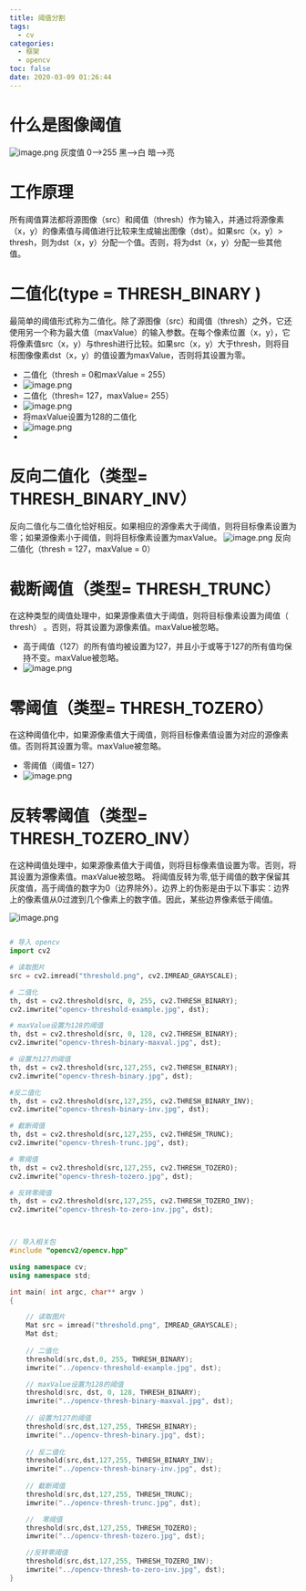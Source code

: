 ```yaml
---
title: 阈值分割
tags:
  - cv
categories:
  - 框架
  - opencv
toc: false
date: 2020-03-09 01:26:44
---
```


# 什么是图像阈值
![image.png](https://blog.mviai.com/images/Fn5xqMS4X6jN0--YE7zgY47l2LfF)
灰度值   0-->255  黑-->白 暗-->亮

# 工作原理
所有阈值算法都将源图像（src）和阈值（thresh）作为输入，并通过将源像素（x，y）的像素值与阈值进行比较来生成输出图像（dst）。如果src（x，y）> thresh，则为dst（x，y）分配一个值。否则，将为dst（x，y）分配一些其他值。

# 二值化(type = THRESH_BINARY )
最简单的阈值形式称为二值化。除了源图像（src）和阈值（thresh）之外，它还使用另一个称为最大值（maxValue）的输入参数。在每个像素位置（x，y），它将像素值src（x，y）与thresh进行比较。如果src（x，y）大于thresh，则将目标图像像素dst（x，y）的值设置为maxValue，否则将其设置为零。
- 二值化（thresh = 0和maxValue = 255）
- ![image.png](https://blog.mviai.com/images/Fg1I9CWbDTr4TuzBnAj_dZBzrYWi)
- 二值化（thresh= 127，maxValue= 255）
- ![image.png](https://blog.mviai.com/images/Fv1pTQtw9FsxHhO9F4v5Ac31Be1w)
- 将maxValue设置为128的二值化
- ![image.png](https://blog.mviai.com/images/FiByv3uqNQ-nmg26XScffnMk7p1M)
- 

# 反向二值化（类型= THRESH_BINARY_INV）
反向二值化与二值化恰好相反。如果相应的源像素大于阈值，则将目标像素设置为零；如果源像素小于阈值，则将目标像素设置为maxValue。
![image.png](https://blog.mviai.com/images/FkGSgV0-6uydZVQlUclO3ZyrSckp)
反向二值化（thresh = 127，maxValue = 0）


# 截断阈值（类型= THRESH_TRUNC）
在这种类型的阈值处理中，如果源像素值大于阈值，则将目标像素设置为阈值（  thresh） 。否则，将其设置为源像素值。maxValue被忽略。
 - 高于阈值（127）的所有值均被设置为127，并且小于或等于127的所有值均保持不变。maxValue被忽略。
 - ![image.png](https://blog.mviai.com/images/FoU2pwY1kupkcwNVxz5AFHkw4rWz)


# 零阈值（类型= THRESH_TOZERO）
在这种阈值化中，如果源像素值大于阈值，则将目标像素值设置为对应的源像素值。否则将其设置为零。maxValue被忽略。
- 零阈值（阈值= 127）
- ![image.png](https://blog.mviai.com/images/FppxkaM7HQq1li844yKJ7nWQgW8d)

# 反转零阈值（类型= THRESH_TOZERO_INV）
在这种阈值处理中，如果源像素值大于阈值，则将目标像素值设置为零。否则，将其设置为源像素值。maxValue被忽略。
将阈值反转为零,低于阈值的数字保留其灰度值，高于阈值的数字为0（边界除外）。边界上的伪影是由于以下事实：边界上的像素值从0过渡到几个像素上的数字值。因此，某些边界像素低于阈值。

![image.png](https://blog.mviai.com/images/FoGfZgexKOvcf4uIuP-7J_hqniG3)


```python

# 导入 opencv
import cv2 

# 读取图片
src = cv2.imread("threshold.png", cv2.IMREAD_GRAYSCALE); 

# 二值化
th, dst = cv2.threshold(src, 0, 255, cv2.THRESH_BINARY); 
cv2.imwrite("opencv-threshold-example.jpg", dst); 

# maxValue设置为128的阈值
th, dst = cv2.threshold(src, 0, 128, cv2.THRESH_BINARY); 
cv2.imwrite("opencv-thresh-binary-maxval.jpg", dst); 

# 设置为127的阈值
th, dst = cv2.threshold(src,127,255, cv2.THRESH_BINARY); 
cv2.imwrite("opencv-thresh-binary.jpg", dst); 

#反二值化
th, dst = cv2.threshold(src,127,255, cv2.THRESH_BINARY_INV); 
cv2.imwrite("opencv-thresh-binary-inv.jpg", dst); 

# 截断阈值
th, dst = cv2.threshold(src,127,255, cv2.THRESH_TRUNC); 
cv2.imwrite("opencv-thresh-trunc.jpg", dst); 

# 零阈值
th, dst = cv2.threshold(src,127,255, cv2.THRESH_TOZERO); 
cv2.imwrite("opencv-thresh-tozero.jpg", dst); 

# 反转零阈值
th, dst = cv2.threshold(src,127,255, cv2.THRESH_TOZERO_INV); 
cv2.imwrite("opencv-thresh-to-zero-inv.jpg", dst); 

```

```C++


// 导入相关包
#include "opencv2/opencv.hpp"

using namespace cv;
using namespace std;

int main( int argc, char** argv )
{

	// 读取图片
	Mat src = imread("threshold.png", IMREAD_GRAYSCALE); 
	Mat dst; 
	
	// 二值化
	threshold(src,dst,0, 255, THRESH_BINARY); 
	imwrite("../opencv-threshold-example.jpg", dst);

	// maxValue设置为128的阈值
	threshold(src, dst, 0, 128, THRESH_BINARY); 
	imwrite("../opencv-thresh-binary-maxval.jpg", dst);
	
	// 设置为127的阈值
	threshold(src,dst,127,255, THRESH_BINARY); 
	imwrite("../opencv-thresh-binary.jpg", dst);
	
	// 反二值化
	threshold(src,dst,127,255, THRESH_BINARY_INV); 
	imwrite("../opencv-thresh-binary-inv.jpg", dst);
	
	// 截断阈值
	threshold(src,dst,127,255, THRESH_TRUNC); 
	imwrite("../opencv-thresh-trunc.jpg", dst);

	//  零阈值
	threshold(src,dst,127,255, THRESH_TOZERO); 
	imwrite("../opencv-thresh-tozero.jpg", dst);

	//反转零阈值
	threshold(src,dst,127,255, THRESH_TOZERO_INV); 
	imwrite("../opencv-thresh-to-zero-inv.jpg", dst);
} 


```